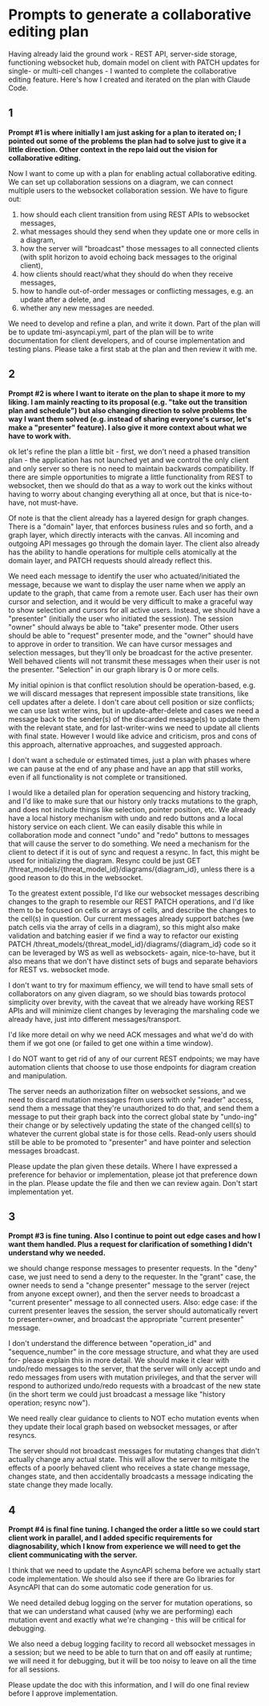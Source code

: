 # Prompts to generate a collaborative editing plan

Having already laid the ground work - REST API, server-side storage, functioning websocket hub, domain model on client with PATCH updates for single- or multi-cell changes - I wanted to complete the collaborative editing feature. Here's how I created and iterated on the plan with Claude Code.

## 1

**Prompt #1 is where initially I am just asking for a plan to iterated on; I pointed out some of the problems the plan had to solve just to give it a little direction. Other context in the repo laid out the vision for collaborative editing.**

Now I want to come up with a plan for enabling actual collaborative editing. We can set up collaboration sessions on a diagram, we can connect multiple users to the websocket collaboration session. We have to figure out:

1. how should each client transition from using REST APIs to websocket messages,
2. what messages should they send when they update one or more cells in a diagram,
3. how the server will "broadcast" those messages to all connected clients (with split horizon to avoid echoing back messages to the original client),
4. how clients should react/what they should do when they receive messages,
5. how to handle out-of-order messages or conflicting messages, e.g. an update after a delete, and
6. whether any new messages are needed.

We need to develop and refine a plan, and write it down. Part of the plan will be to update tmi-asyncapi.yml, part of the plan will be to write documentation for client developers, and of course implementation and testing plans. Please take a first stab at the plan and then review it with me.

## 2

**Prompt #2 is where I want to iterate on the plan to shape it more to my liking. I am mainly reacting to its proposal (e.g. "take out the transition plan and schedule") but also changing direction to solve problems the way I want them solved (e.g. instead of sharing everyone's cursor, let's make a "presenter" feature). I also give it more context about what we have to work with.**

ok let's refine the plan a little bit - first, we don't need a phased transition plan - the application has not launched yet and we control the only client and only server so there is no need to maintain backwards compatibility. If there are simple opportunities to migrate a little functionality from REST to websocket, then we should do that as a way to work out the kinks without having to worry about changing everything all at once, but that is nice-to-have, not must-have.

Of note is that the client already has a layered design for graph changes. There is a "domain" layer, that enforces business rules and so forth, and a graph layer, which directly interacts with the canvas. All incoming and outgoing API messages go through the domain layer. The client also already has the ability to handle operations for multiple cells atomically at the domain layer, and PATCH requests should already reflect this.

We need each message to identify the user who actuated/initiated the message, because we want to display the user name when we apply an update to the graph, that came from a remote user. Each user has their own cursor and selection, and it would be very difficult to make a graceful way to show selection and cursors for all active users. Instead, we should have a "presenter" (initially the user who initiated the session). The session "owner" should always be able to "take" presenter mode. Other users should be able to "request" presenter mode, and the "owner" should have to approve in order to transition. We can have cursor messages and selection messages, but they'll only be broadcast for the active presenter. Well behaved clients will not transmit these messages when their user is not the presenter. "Selection" in our graph library is 0 or more cells.

My initial opinion is that conflict resolution should be operation-based, e.g. we will discard messages that represent impossible state transitions, like cell updates after a delete. I don't care about cell position or size conflicts; we can use last writer wins, but in update-after-delete and cases we need a message back to the sender(s) of the discarded message(s) to update them with the relevant state, and for last-writer-wins we need to update all clients with final state. However I would like advice and criticism, pros and cons of this approach, alternative approaches, and suggested approach.

I don't want a schedule or estimated times, just a plan with phases where we can pause at the end of any phase and have an app that still works, even if all functionality is not complete or transitioned.

I would like a detailed plan for operation sequencing and history tracking, and I'd like to make sure that our history only tracks mutations to the graph, and does not include things like selection, pointer position, etc. We already have a local history mechanism with undo and redo buttons and a local history service on each client. We can easily disable this while in collaboration mode and connect "undo" and "redo" buttons to messages that will cause the server to do something. We need a mechanism for the client to detect if it is out of sync and request a resync. In fact, this might be used for initializing the diagram. Resync could be just GET /threat_models/{threat_model_id}/diagrams/{diagram_id}, unless there is a good reason to do this in the websocket.

To the greatest extent possible, I'd like our websocket messages describing changes to the graph to resemble our REST PATCH operations, and I'd like them to be focused on cells or arrays of cells, and describe the changes to the cell(s) in question. Our current messages already support batches (we patch cells via the array of cells in a diagram), so this might also make validation and batching easier if we find a way to refactor our existing PATCH /threat_models/{threat_model_id}/diagrams/{diagram_id} code so it can be leveraged by WS as well as websockets- again, nice-to-have, but it also means that we don't have distinct sets of bugs and separate behaviors for REST vs. websocket mode.

I don't want to try for maximum effiency, we will tend to have small sets of collaborators on any given diagram, so we should bias towards protocol simplicity over brevity, with the caveat that we already have working REST APIs and will minimize client changes by leveraging the marshaling code we already have, just into different messages/transport.

I'd like more detail on why we need ACK messages and what we'd do with them if we got one (or failed to get one within a time window).

I do NOT want to get rid of any of our current REST endpoints; we may have automation clients that choose to use those endpoints for diagram creation and manipulation.

The server needs an authorization filter on websocket sessions, and we need to discard mutation messages from users with only "reader" access, send them a message that they're unauthorized to do that, and send them a message to put their graph back into the correct global state by "undo-ing" their change or by selectively updating the state of the changed cell(s) to whatever the current global state is for those cells. Read-only users should still be able to be promoted to "presenter" and have pointer and selection messages broadcast.

Please update the plan given these details. Where I have expressed a preference for behavior or implementation, please jot that preference down in the plan. Please update the file and then we can review again. Don't start implementation yet.

## 3

**Prompt #3 is fine tuning. Also I continue to point out edge cases and how I want them handled. Plus a request for clarification of something I didn't understand why we needed.**

we should change response messages to presenter requests. In the "deny" case, we just need to send a deny to the requester. In the "grant" case, the owner needs to send a "change presenter" message to the server (reject from anyone except owner), and then the server needs to broadcast a "current presenter" message to all connected users. Also: edge case: if the current presenter leaves the session, the server should automatically revert to presenter=owner, and broadcast the appropriate "current presenter" message.

I don't understand the difference between "operation_id" and "sequence_number" in the core message structure, and what they are used for- please explain this in more detail. We should make it clear with undo/redo messages to the server, that the server will only accept undo and redo messages from users with mutation privileges, and that the server will respond to authorized undo/redo requests with a broadcast of the new state (in the short term we could just broadcast a message like "history operation; resync now").

We need really clear guidance to clients to NOT echo mutation events when they update their local graph based on websocket messages, or after resyncs.

The server should not broadcast messages for mutating changes that didn't actually change any actual state. This will allow the server to mitigate the effects of a poorly behaved client who receives a state change message, changes state, and then accidentally broadcasts a message indicating the state change they made locally.

## 4

**Prompt #4 is final fine tuning. I changed the order a little so we could start client work in parallel, and I added specific requirements for diagnosability, which I know from experience we will need to get the client communicating with the server.**

I think that we need to update the AsyncAPI schema before we actually start code implementation. We should also see if there are Go libraries for AsyncAPI that can do some automatic code generation for us.

We need detailed debug logging on the server for mutation operations, so that we can understand what caused (why we are performing) each mutation event and exactly what we're changing - this will be critical for debugging.

We also need a debug logging facility to record all websocket messages in a session; but we need to be able to turn that on and off easily at runtime; we will need it for debugging, but it will be too noisy to leave on all the time for all sessions.

Please update the doc with this information, and I will do one final review before I approve implementation.
